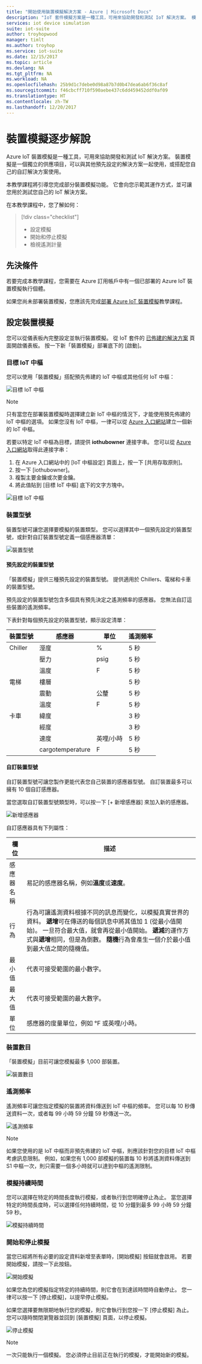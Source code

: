 ```yaml
---
title: "開始使用裝置模擬解決方案 - Azure | Microsoft Docs"
description: "IoT 套件模擬方案是一種工具，可用來協助開發和測試 IoT 解決方案。 模擬服務是一個獨立的供應項目，可以與其他預先設定的解決方案一起使用，或搭配您自己的自訂解決方案使用。"
services: iot device simulation
suite: iot-suite
author: troyhopwood
manager: timlt
ms.author: troyhop
ms.service: iot-suite
ms.date: 12/15/2017
ms.topic: article
ms.devlang: NA
ms.tgt_pltfrm: NA
ms.workload: NA
ms.openlocfilehash: 25b9d1c7debe0d98a87b7d0b47dea6ab6f36c8af
ms.sourcegitcommit: f46cbcff710f590aebe437c6dd459452ddf0af09
ms.translationtype: HT
ms.contentlocale: zh-TW
ms.lasthandoff: 12/20/2017
---
```

# <a name="device-simulation-walkthrough"></a>裝置模擬逐步解說

Azure IoT 裝置模擬是一種工具，可用來協助開發和測試 IoT 解決方案。 裝置模擬是一個獨立的供應項目，可以與其他預先設定的解決方案一起使用，或搭配您自己的自訂解決方案使用。

本教學課程將引導您完成部分裝置模擬功能。 它會向您示範其運作方式，並可讓您用於測試您自己的 IoT 解決方案。

在本教學課程中，您了解如何：

>[!div class="checklist"]
> * 設定模擬
> * 開始和停止模擬
> * 檢視遙測計量

## <a name="prerequisites"></a>先決條件

若要完成本教學課程，您需要在 Azure 訂用帳戶中有一個已部署的 Azure IoT 裝置模擬執行個體。

如果您尚未部署裝置模擬，您應該先完成[部署 Azure IoT 裝置模擬](iot-suite-device-simulation-explore.md)教學課程。

## <a name="configuring-device-simulation"></a>設定裝置模擬

您可以從儀表板內完整設定並執行裝置模擬。 從 IoT 套件的 [已佈建的解決方案](https://www.azureiotsuite.com/) 頁面開啟儀表板。 按一下新「裝置模擬」部署底下的 [啟動]。

### <a name="target-iot-hub"></a>目標 IoT 中樞

您可以使用「裝置模擬」搭配預先佈建的 IoT 中樞或其他任何 IoT 中樞：

![目標 IoT 中樞](media/iot-suite-device-simulation-explore/targethub.png)

> [!NOTE]
> 只有當您在部署裝置模擬時選擇建立新 IoT 中樞的情況下，才能使用預先佈建的 IoT 中樞的選項。 如果您沒有 IoT 中樞，一律可以從 [Azure 入口網站](https://portal.azure.com)建立一個新的 IoT 中樞。

若要以特定 IoT 中樞為目標，請提供 **iothubowner** 連接字串。 您可以從 [Azure 入口網站](https://portal.azure.com)取得此連接字串：

1. 在 Azure 入口網站中的 [IoT 中樞設定] 頁面上，按一下 [共用存取原則]。
1. 按一下 [iothubowner]。
1. 複製主要金鑰或次要金鑰。
1. 將此值貼到 [目標 IoT 中樞] 底下的文字方塊中。

![目標 IoT 中樞](media/iot-suite-device-simulation-explore/connectionstring.png)

### <a name="device-model"></a>裝置型號

裝置型號可讓您選擇要模擬的裝置類型。 您可以選擇其中一個預先設定的裝置型號，或針對自訂裝置型號定義一個感應器清單：

![裝置型號](media/iot-suite-device-simulation-explore/devicemodel.png)

#### <a name="pre-configured-device-models"></a>預先設定的裝置型號

「裝置模擬」提供三種預先設定的裝置型號。 提供適用於 Chillers、電梯和卡車的裝置型號。

預先設定的裝置型號包含多個具有預先決定之遙測頻率的感應器。 您無法自訂這些裝置的遙測頻率。

下表針對每個預先設定的裝置型號，顯示設定清單：

| 裝置型號 | 感應器 | 單位 | 遙測頻率
| -------------| ------ | -----| --------------------|
| Chiller | 溼度 | % | 5 秒 |
| | 壓力 | psig | 5 秒 |
| | 溫度 | F | 5 秒 |
| 電梯 | 樓層 | | 5 秒 |
| | 震動 | 公釐 | 5 秒 |
| | 溫度 | F | 5 秒 |
| 卡車 | 緯度 | | 3 秒 |
| | 經度 | | 3 秒 |
| | 速度 | 英哩/小時 | 5 秒 |
| | cargotemperature | F | 5 秒 |

#### <a name="custom-device-model"></a>自訂裝置型號

自訂裝置型號可讓您製作更能代表您自己裝置的感應器型號。 自訂裝置最多可以擁有 10 個自訂感應器。

當您選取自訂裝置型號類型時，可以按一下 [+ 新增感應器] 來加入新的感應器。

![新增感應器](media/iot-suite-device-simulation-explore/customsensors.png)

自訂感應器具有下列屬性：

| 欄位 | 描述 |
| ----- | ----------- |
| 感應器名稱 | 易記的感應器名稱，例如**溫度**或**速度**。 |
| 行為 | 行為可讓遙測資料根據不同的訊息而變化，以模擬真實世界的資料。 **遞增**可在傳送的每個訊息中將其值加 1 (從最小值開始)。 一旦符合最大值，就會再從最小值開始。 **遞減**的運作方式與**遞增**相同，但是為倒數。 **隨機**行為會產生一個介於最小值到最大值之間的隨機值。 |
| 最小值 | 代表可接受範圍的最小數字。 |
| 最大值 | 代表可接受範圍的最大數字。 |
| 單位 | 感應器的度量單位，例如 °F 或英哩/小時。 |

### <a name="number-of-devices"></a>裝置數目

「裝置模擬」目前可讓您模擬最多 1,000 部裝置。

![裝置數目](media/iot-suite-device-simulation-explore/numberofdevices.png)

### <a name="telemetry-frequency"></a>遙測頻率

遙測頻率可讓您指定模擬的裝置將資料傳送到 IoT 中樞的頻率。 您可以每 10 秒傳送資料一次，或者每 99 小時 59 分鐘 59 秒傳送一次。

![遙測頻率](media/iot-suite-device-simulation-explore/frequency.png)

> [!NOTE]
> 如果您使用的是 IoT 中樞而非預先佈建的 IoT 中樞，則應該針對您的目標 IoT 中樞考慮訊息限制。 例如，如果您有 1,000 部模擬的裝置每 10 秒將遙測資料傳送到 S1 中樞一次，則只需要一個多小時就可以達到中樞的遙測限制。

### <a name="simulation-duration"></a>模擬持續時間

您可以選擇在特定的時間長度執行模擬，或者執行到您明確停止為止。 當您選擇特定的時間長度時，可以選擇任何持續時間，從 10 分鐘到最多 99 小時 59 分鐘 59 秒。

![模擬持續時間](media/iot-suite-device-simulation-explore/duration.png)

### <a name="start-and-stop-the-simulation"></a>開始和停止模擬

當您已經將所有必要的設定資料新增至表單時，[開始模擬] 按鈕就會啟用。 若要開始模擬，請按一下此按鈕。

![開始模擬](media/iot-suite-device-simulation-explore/start.png)

如果您為您的模擬指定特定的持續時間，則它會在到達該時間時自動停止。 您一律可以按一下 [停止模擬]，以提早停止模擬。

如果您選擇要無限期地執行您的模擬，則它會執行到您按一下 [停止模擬] 為止。 您可以隨時關閉瀏覽器並回到 [裝置模擬] 頁面，以停止模擬。

![停止模擬](media/iot-suite-device-simulation-explore/stop.png)

> [!NOTE]
> 一次只能執行一個模擬。 您必須停止目前正在執行的模擬，才能開始新的模擬。
